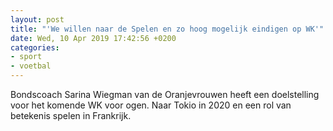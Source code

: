 ```yaml
---
layout: post
title: "'We willen naar de Spelen en zo hoog mogelijk eindigen op WK'"
date: Wed, 10 Apr 2019 17:42:56 +0200
categories: 
- sport 
- voetbal 
---
```


Bondscoach Sarina Wiegman van de Oranjevrouwen heeft een doelstelling voor het komende WK voor ogen. Naar Tokio in 2020 en een rol van betekenis spelen in Frankrijk.
